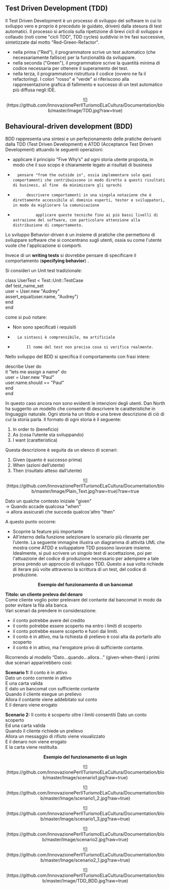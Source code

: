 ## Test Driven Development (TDD) ##

Il Test Driven Development è un processo di sviluppo del software in cui lo sviluppo vero e proprio è preceduto (e guidato, driven) dalla stesura di test automatici.
Il processo si articola sulla ripetizione di brevi cicli di sviluppo e collaudo (noti come "cicli TDD", TDD cycles) suddivisi in tre fasi successive, sintetizzate dal motto "Red-Green-Refactor".


-  nella prima ("Red"), il programmatore scrive un test automatico (che necessariamente fallisce) per la funzionalità da sviluppare.
-   nella seconda ("Green"), il programmatore scrive la quantità minima di codice necessaria per ottenere il superamento del test.
-    nella terza, il programmatore ristruttura il codice (ovvero ne fa il refactoring).
I colori "rosso" e "verde" si riferiscono alla rappresentazione grafica di fallimento e successo di un test automatico più diffusa negli IDE.


<p align=center>![](https://github.com/InnovazionePerIlTurismoELaCultura/Documentation/blob/master/Image/TDD.jpg?raw=true)








## Behavioural-driven development (BDD) ## 


BDD rappresenta una sintesi e un perfezionamento delle pratiche derivanti dalla TDD (Test Driven Development) e ATDD (Acceptance Test Driven Development) attuando le seguenti operazioni:


- 	applicare il principio "Five Why’s" ad ogni storia utente proposta, in modo che il suo scopo è chiaramente legato ai risultati di business
- 		pensare "from the outside in", ossia implementare solo quei comportamenti che contribuiscono in modo diretto a questi risultati di business, al fine  da minimizzare gli sprechi
- 			descrivere comportamenti in una singola notazione che è direttamente accessibile al dominio esperti, tester e sviluppatori, in modo da migliorare la comunicazione
- 				applicare queste tecniche fino ai più bassi livelli di astrazione del software, con particolare attenzione alla distribuzione di comportamento.


Lo sviluppo Behavior-driven è un insieme di pratiche che permettono di sviluppare software che si concentrano sugli utenti, ossia su come l'utente  vuole che l'applicazione si comporti.

Invece di  un **writing tests**  si dovrebbe pensare di specificare il comportamento (**specifying behavior**) . 

Si consideri un Unit test tradizionale:

class UserTest \< Test::Unit::TestCase  
def test\_name\_set  
user = User.new "Audrey"  
assert_equal(user.name, "Audrey")  
end  
end


come si può notare:

- 	Non sono specificati i requisiti
- 		La sintassi è comprensibile, ma artificiale
- 			Il nome del test non precisa cosa si verifica realmente.

Nello sviluppo del BDD si specifica il comportamento con frasi intere:

describe User do  
  it "lets me assign a name" do  
    user = User.new "Paul"  
    user.name.should == "Paul"  
  end  
end

In questo caso ancora non sono evidenti le intenzioni degli utenti. 
Dan North ha suggerito un modello che consente di descrivere le caratteristiche in linguaggio naturale. Ogni storia ha un titolo e una breve descrizione di ciò di cui la storia parla. 
Il formato di ogni storia è il seguente:

1. 	In order to  (beneficio)
2.	As                (cosa l’utente sta sviluppando)
3.	I want          (caratteristica)  


	
Questa descrizione è seguita da un elenco di scenari:


1. 	Given (quanto è successo prima)
2.	When (azioni dell’utente)
3.	Then (risultato atteso dall’utente)

<p align=center>![](https://github.com/InnovazionePerIlTurismoELaCultura/Documentation/blob/master/Image/Plain_Text.jpg?raw=true)?raw=true

Dato un qualche contesto iniziale "given"   
-> Quando accade qualcosa "when"     
-> allora assicurati che succeda qualcos'altro "then"  

A questo punto occorre:  
-	Scoprire la  feature più importante  
-	All’interno della funzione selezionare lo scenario più rilevante per l’utente.
La seguente immagine illustra un diagramma di attività UML che mostra come ATDD e sviluppatore TDD possono lavorare insieme. Idealmente, si può scrivere un singolo test di accettazione, poi per l'attuazione del codice di produzione necessario per adempiere a tale prova prendo un approccio di sviluppo TDD. Questo a sua volta richiede di iterare più volte attraverso la scrittura di un test, del codice di produzione.   
 

  
  
  
  

**<p align=center>Esempio del funzionamento di un bancomat**  


**Titolo: un cliente preleva del denaro**  
Come cliente voglio poter prelevare del contante dal bancomat
in modo da poter evitare la fila alla banca.  
Vari scenari da prendere in considerazione:   

- il conto potrebbe avere del credito 
- il conto potrebbe essere scoperto ma entro i limiti di scoperto  
- il conto potrebbe essere scoperto e fuori dai limiti.
- il conto è in attivo, ma la richiesta di prelievo è così alta da portarlo allo scoperto
- il conto è in attivo, ma l'erogatore privo di sufficiente contante.

Ricorrendo al modello “Dato…quando…allora…” (given-when-then) i primi due scenari apparirebbero così:

**Scenario 1:** Il conto è in attivo  
Dato un conto corrente in attivo  
E una carta valida  
E dato un bancomat con sufficiente contante  
Quando il cliente esegue un prelievo  
Allora il contante viene addebitato sul conto  
E il denaro viene erogato  

**Scenario 2:** Il conto è scoperto oltre i limiti consentiti
Dato un conto scoperto  
Ed una carta valida  
Quando il cliente richiede un prelievo  
Allora un messaggio di rifiuto viene visualizzato  
E il denaro non viene erogato  
E la carta viene restituita.  

**<p align=center>Esempio del funzionamento di un login** 

<p align=center>![](https://github.com/InnovazionePerIlTurismoELaCultura/Documentation/blob/master/Image/scenario1.jpg?raw=true)   

<p align=center>![](https://github.com/InnovazionePerIlTurismoELaCultura/Documentation/blob/master/Image/scenario1_2.jpg?raw=true)  

<p align=center>![](https://github.com/InnovazionePerIlTurismoELaCultura/Documentation/blob/master/Image/scenario1_3.jpg?raw=true)  

<p align=center>![](https://github.com/InnovazionePerIlTurismoELaCultura/Documentation/blob/master/Image/scenario2.jpg?raw=true)  

<p align=center>![](https://github.com/InnovazionePerIlTurismoELaCultura/Documentation/blob/master/Image/scenario2_1.jpg?raw=true)  






<p align=center>![](https://github.com/InnovazionePerIlTurismoELaCultura/Documentation/blob/master/Image/TDD_BDD.jpg?raw=true)  
